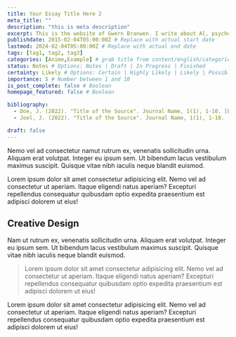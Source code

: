 ```yaml
---
title: Your Essay Title Here 2
meta_title: ""
description: "this is meta description"
excerpt: This is the website of Gwern Branwen. I write about Al, psychology, & statistics. I am best known for my writings about Al scaling, poetry & anime neural networks, darknet markets & Bitcoin, blinded self-ex- periments, and dual n-back & spaced repetition.
publishdate: 2015-02-04T05:00:00Z # Replace with actual start date
lastmod: 2024-02-04T05:00:00Z # Replace with actual end date
tags: [tag1, tag2, tag3]
categories: [Anime,Example] # grab title from content/english/categories/ folder
status: Notes # Options: Notes | Draft | In Progress | Finished
certainty: Likely # Options: Certain | Highly Likely | Likely | Possible | Unlikely | Highly Unlikely | Remote | Impossible
importance: 5 # Number between 1 and 10
is_post_complete: false # Boolean
homepage_featured: false # Boolean

bibliography:
  - Doe, J. (2022). "Title of the Source". Journal Name, 1(1), 1-10. [Link to Source](https://www.example.com)
  - Joel, J. (2022). "Title of the Source". Journal Name, 1(1), 1-10. [Link to Source](https://www.example.com)

draft: false
---
```


Nemo vel ad consectetur namut rutrum ex, venenatis sollicitudin urna. Aliquam erat volutpat. Integer eu ipsum sem. Ut bibendum lacus vestibulum maximus suscipit. Quisque vitae nibh iaculis neque blandit euismod.

Lorem ipsum dolor sit amet consectetur adipisicing elit. Nemo vel ad consectetur ut aperiam. Itaque eligendi natus aperiam? Excepturi repellendus consequatur quibusdam optio expedita praesentium est adipisci dolorem ut eius!

## Creative Design

Nam ut rutrum ex, venenatis sollicitudin urna. Aliquam erat volutpat. Integer eu ipsum sem. Ut bibendum lacus vestibulum maximus suscipit. Quisque vitae nibh iaculis neque blandit euismod.

> Lorem ipsum dolor sit amet consectetur adipisicing elit. Nemo vel ad consectetur ut aperiam. Itaque eligendi natus aperiam? Excepturi repellendus consequatur quibusdam optio expedita praesentium est adipisci dolorem ut eius!

Lorem ipsum dolor sit amet consectetur adipisicing elit. Nemo vel ad consectetur ut aperiam. Itaque eligendi natus aperiam? Excepturi repellendus consequatur quibusdam optio expedita praesentium est adipisci dolorem ut eius!
